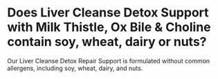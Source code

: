 # Does Liver Cleanse Detox Support with Milk Thistle, Ox Bile & Choline contain soy, wheat, dairy or nuts?

Our Liver Cleanse Detox Repair Support is formulated without common allergens, including soy, wheat, dairy, and nuts.